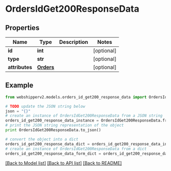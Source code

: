 # OrdersIdGet200ResponseData


## Properties
Name | Type | Description | Notes
------------ | ------------- | ------------- | -------------
**id** | **int** |  | [optional] 
**type** | **str** |  | [optional] 
**attributes** | [**Orders**](Orders.md) |  | [optional] 

## Example

```python
from webshipperv2.models.orders_id_get200_response_data import OrdersIdGet200ResponseData

# TODO update the JSON string below
json = "{}"
# create an instance of OrdersIdGet200ResponseData from a JSON string
orders_id_get200_response_data_instance = OrdersIdGet200ResponseData.from_json(json)
# print the JSON string representation of the object
print OrdersIdGet200ResponseData.to_json()

# convert the object into a dict
orders_id_get200_response_data_dict = orders_id_get200_response_data_instance.to_dict()
# create an instance of OrdersIdGet200ResponseData from a dict
orders_id_get200_response_data_form_dict = orders_id_get200_response_data.from_dict(orders_id_get200_response_data_dict)
```
[[Back to Model list]](../README.md#documentation-for-models) [[Back to API list]](../README.md#documentation-for-api-endpoints) [[Back to README]](../README.md)


